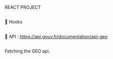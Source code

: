 REACT PROJECT
##
🎣 Hooks
##
💾 API : https://api.gouv.fr/documentation/api-geo
##
Fetching the GEO api.
